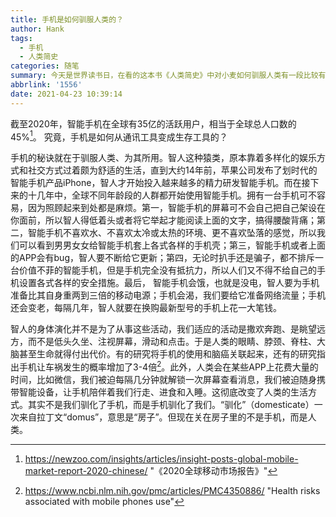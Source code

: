 ```yaml
---
title: 手机是如何驯服人类的？
author: Hank
tags:
  - 手机
  - 人类简史
categories: 随笔
summary: 今天是世界读书日，在看的这本书《人类简史》中对小麦如何驯服人类有一段比较有趣的描述，尝试模仿一下，写写手机如何驯服人类。
abbrlink: '1556'
date: 2021-04-23 10:39:14
---
```


截至2020年，智能手机在全球有35亿的活跃用户，相当于全球总人口数的45%[^1]。 究竟，手机是如何从通讯工具变成生存工具的？

手机的秘诀就在于驯服人类、为其所用。智人这种猿类，原本靠着多样化的娱乐方式和社交方式过着颇为舒适的生活，直到大约14年前，苹果公司发布了划时代的智能手机产品iPhone，智人才开始投入越来越多的精力研发智能手机。而在接下来的十几年中，全球不同年龄段的人群都开始使用智能手机。拥有一台手机可不容易，因为照顾起来到处都是麻烦。第一，智能手机的屏幕可不会自己把自己架设在你面前，所以智人得低着头或者将它举起才能阅读上面的文字，搞得腰酸背痛；第二，智能手机不喜欢水、不喜欢太冷或太热的环境、更不喜欢坠落的感觉，所以我们可以看到男男女女给智能手机套上各式各样的手机壳；第三，智能手机或者上面的APP会有bug，智人要不断给它更新；第四，无论时扒手还是骗子，都不排斥一台价值不菲的智能手机，但是手机完全没有抵抗力，所以人们又不得不给自己的手机设置各式各样的安全措施。最后， 智能手机会饿，也就是没电，智人要为手机准备比其自身重两到三倍的移动电源；手机会渴，我们要给它准备网络流量；手机还会变老，每隔几年，智人就要在换购最新型号的手机上花一大笔钱。

智人的身体演化并不是为了从事这些活动，我们适应的活动是撒欢奔跑、是眺望远方，而不是低头久坐、注视屏幕，滑动和点击。于是人类的眼睛、脖颈、脊柱、大脑甚至生命就得付出代价。有的研究将手机的使用和脑癌关联起来，还有的研究指出手机让车祸发生的概率增加了3-4倍[^2]。此外，人类会在某些APP上花费大量的时间，比如微信，我们被迫每隔几分钟就解锁一次屏幕查看消息，我们被迫随身携带智能设备，让手机陪伴着我们行走、进食和入睡。这彻底改变了人类的生活方式。其实不是我们驯化了手机，而是手机驯化了我们。“驯化”（domesticate）一次来自拉丁文“domus”，意思是“房子”。但现在关在房子里的不是手机，而是人类。

[^1]: https://newzoo.com/insights/articles/insight-posts-global-mobile-market-report-2020-chinese/	"《2020全球移动市场报告》"
[^2]: https://www.ncbi.nlm.nih.gov/pmc/articles/PMC4350886/	"Health risks associated with mobile phones use"
